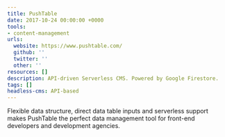 ```yaml
---
title: PushTable
date: 2017-10-24 00:00:00 +0000
tools:
- content-management
urls:
  website: https://www.pushtable.com/
  github: ''
  twitter: ''
  other: ''
resources: []
description: API-driven Serverless CMS. Powered by Google Firestore.
tags: []
headless-cms: API-based
---
```

Flexible data structure, direct data table inputs and serverless support makes PushTable the perfect data management tool for front-end developers and development agencies.
